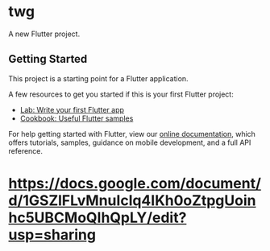 # twg

A new Flutter project.

## Getting Started

This project is a starting point for a Flutter application.

A few resources to get you started if this is your first Flutter project:

- [Lab: Write your first Flutter app](https://flutter.dev/docs/get-started/codelab)
- [Cookbook: Useful Flutter samples](https://flutter.dev/docs/cookbook)

For help getting started with Flutter, view our
[online documentation](https://flutter.dev/docs), which offers tutorials,
samples, guidance on mobile development, and a full API reference.

# https://docs.google.com/document/d/1GSZlFLvMnuIclq4IKh0oZtpgUoinhc5UBCMoQIhQpLY/edit?usp=sharing
